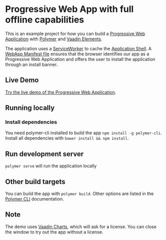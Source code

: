 # Progressive Web App with full offline capabilities

This is an example project for how you can build a [Progressive Web Application](https://infrequently.org/2015/06/progressive-apps-escaping-tabs-without-losing-our-soul/) with [Polymer](https://www.polymer-project.org/) and [Vaadin Elements](https://vaadin.com/elements).


The application uses a [ServiceWorker](https://github.com/slightlyoff/ServiceWorker/blob/master/explainer.md) to cache the [Application Shell](https://developers.google.com/web/updates/2015/11/app-shell?hl=en). A [WebApp Manifest file](https://developer.mozilla.org/en-US/docs/Web/Manifest) ensures that the browser identifies our app as a Progressive Web Application and offers the user to install the application through an install banner.

## Live Demo
[Try the live demo of the Progressive Web Application](http://demo.vaadin.com/expense-manager).

## Running locally

### Install dependencies
You need polymer-cli installed to build the app `npm install -g polymer-cli`.
Install all  dependencies with `bower install && npm install`.

## Run development server
`polymer serve` will run the application locally

## Other build targets
You can build the app with `polymer build`. Other options are listed in the [Polymer CLI](https://www.polymer-project.org/1.0/docs/tools/polymer-cli) documentation.


## Note
The demo uses [Vaadin Charts](https://vaadin.com/charts), which will ask for a license. You can close the window to try out the app without a license.
